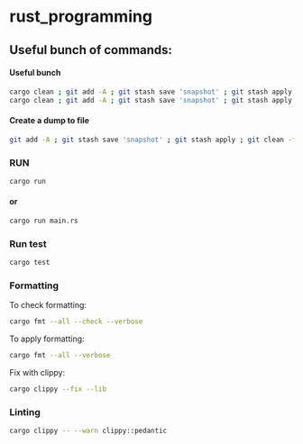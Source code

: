# rust_programming

## Useful bunch of commands:

#### Useful bunch

```sh
cargo clean ; git add -A ; git stash save 'snapshot' ; git stash apply ; git clean -fxd ; clear ; cargo fmt --all --verbose ; cargo test ; cargo clippy -- ; cargo run ; 
cargo clean ; git add -A ; git stash save 'snapshot' ; git stash apply ; git clean -fxd ; clear ; cargo fmt --all --verbose ; cargo test ; cargo clippy -- --warn clippy::pedantic ; cargo run ; 
```

#### Create a dump to file

```sh
git add -A ; git stash save 'snapshot' ; git stash apply ; git clean -fxd ; tree -if --noreport | xargs -I {} sh -c '[ -f "{}" ] && echo "{}" && cat "{}" && echo' > dump.txt ; 
```

### RUN

```sh
cargo run
```

#### or

```sh
cargo run main.rs
```

### Run test

```sh
cargo test
```

### Formatting

To check formatting:

```sh
cargo fmt --all --check --verbose
```

To apply formatting:

```sh
cargo fmt --all --verbose
```

Fix with clippy:

```sh
cargo clippy --fix --lib
```

### Linting

```sh
cargo clippy -- --warn clippy::pedantic
```
